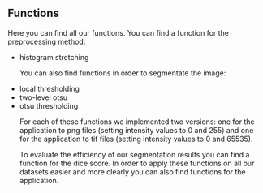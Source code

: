 ## Functions
Here you can find all our functions. You can find a function for the preprocessing method:
- histogram stretching<p>
You can also find functions in order to segmentate the image: 
- local thresholding 
- two-level otsu 
- otsu thresholding<p>
For each of these functions we implemented two versions: one for the application to png files (setting intensity values to 0 and 255) and one for the application to tif files (setting intensity values to 0 and 65535).<p>
To evaluate the efficiency of our segmentation results you can find a function for the dice score. 
In order to apply these functions on all our datasets easier and more clearly you can also find functions for the application. 